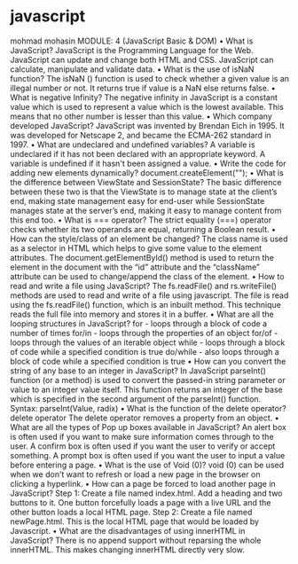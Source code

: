 # javascript
mohmad mohasin
MODULE: 4 (JavaScript Basic & DOM)
• What is JavaScript?
JavaScript is the Programming Language for the Web.
JavaScript can update and change both HTML and CSS.
JavaScript can calculate, manipulate and validate data.
• What is the use of isNaN function?
The isNaN () function is used to check whether a given value is an illegal number or not. It returns true if
value is a NaN else returns false.
• What is negative Infinity?
The negative infinity in JavaScript is a constant value which is used to represent a value which is the
lowest available. This means that no other number is lesser than this value.
• Which company developed JavaScript?
JavaScript was invented by Brendan Eich in 1995.
It was developed for Netscape 2, and became the ECMA-262 standard in 1997.
• What are undeclared and undefined variables?
A variable is undeclared if it has not been declared with an appropriate keyword.
A variable is undefined if it hasn't been assigned a value.
• Write the code for adding new elements dynamically?
document.createElement("<tagName>");
• What is the difference between ViewState and SessionState?
The basic difference between these two is that the ViewState is to manage state at the client’s end,
making state management easy for end-user while SessionState manages state at the server’s end,
making it easy to manage content from this end too.
• What is === operator?
The strict equality (===) operator checks whether its two operands are equal, returning a Boolean result.
• How can the style/class of an element be changed?
The class name is used as a selector in HTML which helps to give some value to the element attributes.
The document.getElementById() method is used to return the element in the document with the
“id” attribute and the “className” attribute can be used to
change/append the class of the element.
• How to read and write a file using JavaScript?
The fs.readFile() and rs.writeFile() methods are used to read and write of a file using javascript.
The file is read using the fs.readFile() function, which is an inbuilt method.
This technique reads the full file into memory and stores it in a buffer.
• What are all the looping structures in JavaScript?
for - loops through a block of code a number of times
for/in - loops through the properties of an object
for/of - loops through the values of an iterable object
while - loops through a block of code while a specified condition is true
do/while - also loops through a block of code while a specified condition is true
• How can you convert the string of any base to an integer in JavaScript?
In JavaScript parseInt() function (or a method) is used to convert the passed-in string parameter or value
to an integer value itself.
This function returns an integer of the base which is specified in the second argument of the parseInt()
function.
Syntax:
parseInt(Value, radix)
• What is the function of the delete operator?
delete operator The delete operator removes a property from an object.
• What are all the types of Pop up boxes available in JavaScript?
An alert box is often used if you want to make sure information comes through to the user.
A confirm box is often used if you want the user to verify or accept something.
A prompt box is often used if you want the user to input a value before entering a page.
• What is the use of Void (0)?
void (0) can be used when we don't want to refresh or load a new page in the browser on clicking a
hyperlink.
• How can a page be forced to load another page in JavaScript?
Step 1: Create a file named index.html. Add a heading and two buttons to it. One button forcefully loads
a page with a live URL and the other button loads a local HTML page.
Step 2: Create a file named newPage.html. This is the local HTML page that would be loaded by
Javascript.
• What are the disadvantages of using innerHTML in JavaScript?
There is no append support without reparsing the whole innerHTML. This makes changing innerHTML
directly very slow.
